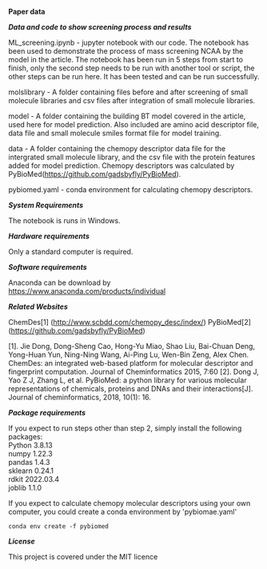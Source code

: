 **Paper data**

***Data and code to show screening process and results***

ML_screening.ipynb - jupyter notebook with our code. The notebook has been used to demonstrate the process of mass screening NCAA by the model in the article. The notebook has been run in 5 steps from start to finish, only the second step needs to be run with another tool or script, the other steps can be run here. It has been tested and can be run successfully.

molslibrary - A folder containing files before and after screening of small molecule libraries and csv files after integration of small molecule libraries.

model - A folder containing the building BT model covered in the article, used here for model prediction. Also included are amino acid descriptor file, data file and small molecule smiles format file for model training.

data - A folder containing the chemopy descriptor data file for the intergrated small molecule library, and the csv file with the protein features added for model prediction. Chemopy descriptors was calculated by PyBioMed(https://github.com/gadsbyfly/PyBioMed).

pybiomed.yaml - conda environment for calculating chemopy descriptors.


***System Requirements***

The notebook is runs in Windows.

***Hardware requirements***

Only a standard computer is required. 

***Software requirements***

Anaconda can be download by https://www.anaconda.com/products/individual

***Related Websites***

ChemDes[1] (http://www.scbdd.com/chemopy_desc/index/) 
PyBioMed[2] (https://github.com/gadsbyfly/PyBioMed)

[1]. Jie Dong, Dong-Sheng Cao, Hong-Yu Miao, Shao Liu, Bai-Chuan Deng, Yong-Huan Yun, Ning-Ning Wang, Ai-Ping Lu, Wen-Bin Zeng, Alex Chen. ChemDes: an integrated web-based platform for molecular descriptor and fingerprint computation. Journal of Cheminformatics 2015, 7:60
[2]. Dong J, Yao Z J, Zhang L, et al. PyBioMed: a python library for various molecular representations of chemicals, proteins and DNAs and their interactions[J]. Journal of cheminformatics, 2018, 10(1): 16.

***Package  requirements***

If you expect to run steps other than step 2, simply install the following packages:\
Python 3.8.13\
numpy 1.22.3\
pandas 1.4.3 \
sklearn 0.24.1 \
rdkit 2022.03.4 \
joblib 1.1.0 

If you expect to calculate chemopy molecular descriptors using your own computer, you could create a conda environment by 'pybiomae.yaml'

```
conda env create -f pybiomed
```
 

***License***

This project is covered under the MIT licence
